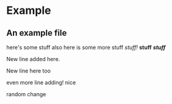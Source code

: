 # Example
## An example file

here's some stuff
also here is some more stuff
*stuff!* **stuff** _**stuff**_

New line added here.

New line here too

even more line adding! nice

random change

